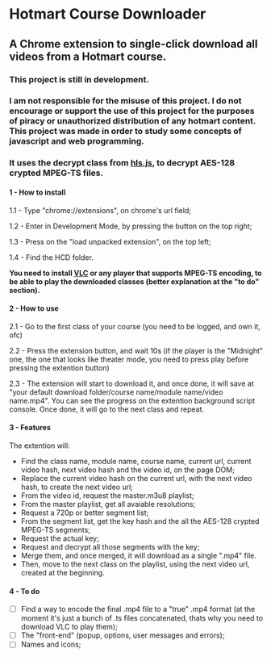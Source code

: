 # Hotmart Course Downloader
## A Chrome extension to single-click download all videos from a Hotmart course.

### This project is still in development.
### I am not responsible for the misuse of this project. I do not encourage or support the use of this project for the purposes of piracy or unauthorized distribution of any hotmart content. This project was made in order to study some concepts of javascript and web programming.
### It uses the decrypt class from [hls.js](https://github.com/video-dev/hls.js), to decrypt AES-128 crypted MPEG-TS files.
#### 1 - How to install
1.1 - Type "chrome://extensions", on chrome's url field;

1.2 - Enter in Development Mode, by pressing the button on the top right;

1.3 - Press on the "load unpacked extension", on the top left;

1.4 - Find the HCD folder.

**You need to install [VLC](https://www.videolan.org/) or any player that supports MPEG-TS encoding, to be able to play the downloaded classes (better explanation at the "to do" section).**

#### 2 - How to use
2.1 - Go to the first class of your course (you need to be logged, and own it, ofc)

2.2 - Press the extension button, and wait 10s (if the player is the "Midnight" one, the one that looks like theater mode, you need to press play before pressing the extention button)

2.3 - The extension will start to download it, and once done, it will save at "your default download folder/course name/module name/video name.mp4". 
You can see the progress on the extention background script console. Once done, it will go to the next class and repeat.

#### 3 - Features

The extention will:

- Find the class name, module name, course name, current url, current video hash, next video hash and the video id, on the page DOM;
- Replace the current video hash on the current url, with the next video hash, to create the next video url;
- From the video id, request the master.m3u8 playlist;
- From the master playlist, get all avaiable resolutions;
- Request a 720p or better segment list;
- From the segment list, get the key hash and the all the AES-128 crypted MPEG-TS segments;
- Request the actual key;
- Request and decrypt all those segments with the key;
- Merge them, and once merged, it will download as a single ".mp4" file.
- Then, move to the next class on the playlist, using the next video url, created at the beginning.

#### 4 - To do
- [ ] Find a way to encode the final .mp4 file to a "true" .mp4 format (at the moment it's just a bunch of .ts files concatenated, thats why you need to download VLC to play them);
- [ ] The "front-end" (popup, options, user messages and errors);
- [ ] Names and icons;
